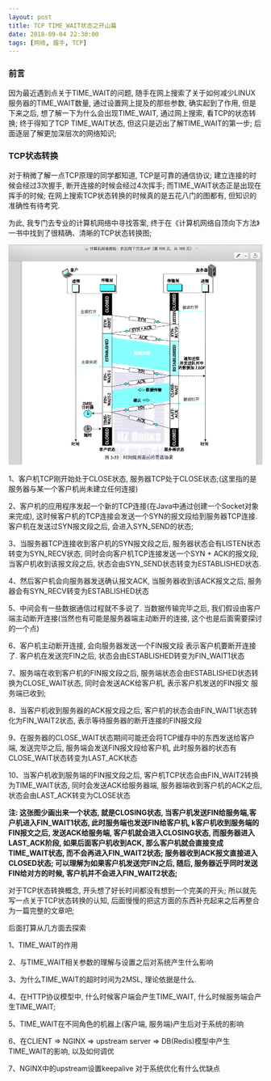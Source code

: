 ```yaml
---
layout: post
title: TCP TIME_WAIT状态之开山篇
date: 2018-09-04 22:30:00
tags: [网络, 握手, TCP]
---
```


### 前言

因为最近遇到点关于TIME_WAIT的问题, 随手在网上搜索了关于如何减少LINUX 服务器的TIME_WAIT数量, 通过设置网上提及的那些参数, 确实起到了作用, 但是下来之后, 想了解一下为什么会出现TIME_WAIT, 通过网上搜索, 看TCP的状态转换; 终于得知了TCP TIME_WAIT状态, 但这只是迈出了解TIME_WAIT的第一步; 后面逐层了解更加深层次的网络知识;


### TCP状态转换

对于稍微了解一点TCP原理的同学都知道, TCP是可靠的通信协议; 建立连接的时候会经过3次握手, 断开连接的时候会经过4次挥手; 而TIME_WAIT状态正是出现在挥手的时候; 在网上搜索TCP状态转换的时候真的是五花八门的图都有, 但知识的准确性有待考究.

为此, 我专门去专业的计算机网络中寻找答案, 终于在《计算机网络自顶向下方法》一书中找到了很精确、清晰的TCP状态转换图;

![TCP各端状态转换图](/assets/images/2018-09-06-tcp_state_transfer.png)

1、客户机TCP刚开始处于CLOSE状态, 服务器TCP处于CLOSE状态;(这里指的是服务器与某一个客户机尚未建立任何连接)

2、客户机的应用程序发起一个新的TCP连接(在Java中通过创建一个Socket对象来完成), 这时候客户机的TCP连接会发送一个SYN的报文段给到服务器TCP连接. 客户机在发送过SYN报文段之后, 会进入SYN_SEND的状态; 

3、当服务器TCP连接收到客户机的SYN报文段之后, 服务器状态会有LISTEN状态转变为SYN_RECV状态, 同时会向客户机TCP连接发送一个SYN + ACK的报文段, 当客户机收到该报文段之后, 状态会由SYN_SEND状态转变为ESTABLISHED状态. 

4、然后客户机会向服务器发送确认报文ACK, 当服务器收到该ACK报文之后, 服务器会有SYN_RECV转变为ESTABLISHED状态

5、中间会有一些数据通信过程就不多说了. 当数据传输完毕之后, 我们假设由客户端主动断开连接(当然也有可能是服务器端主动断开的连接, 这个也是后面需要探讨的一个点)

6、客户机主动断开连接, 会向服务器发送一个FIN报文段 表示客户机要断开连接了. 客户机在发送完FIN之后, 状态会由ESTABLISHED转变为FIN_WAIT1状态

7、服务端在收到客户机的FIN报文段之后, 服务端状态会由ESTABLISHED状态转换为CLOSE_WAIT状态, 同时会发送ACK给客户机, 表示客户机发送的FIN报文 服务端已收到; 

8、当客户机收到服务器的ACK报文段之后, 客户机的状态会由FIN_WAIT1状态转化为FIN_WAIT2状态, 表示等待服务器的断开连接的FIN报文段

9、在服务器的CLOSE_WAIT状态期间可能还会将TCP缓存中的东西发送给客户端, 发送完毕之后, 服务端会发送FIN报文段给客户机, 此时服务器的状态有CLOSE_WAIT状态转变为LAST_ACK状态

10、当客户机收到服务端的FIN报文段之后, 客户机TCP状态会由FIN_WAIT2转换为TIME_WAIT状态, 同时会发送ACK给服务器端, 服务器端收到客户机的ACK之后, 状态会由LAST_ACK转变为CLOSE状态

**注: 这张图少画出来一个状态, 就是CLOSING状态, 当客户机发送FIN给服务端,客户机进入FIN_WAIT1状态,  此时服务端也发送FIN给客户机, k客户机收到服务端的FIN报文之后, 发送ACK给服务端, 客户机就会进入CLOSING状态, 而服务器进入LAST_ACK阶段, 如果后面客户机收到ACK, 那么客户机就会直接变成TIME_WAIT状态, 而不会再进入FIN_WAIT2状态; 服务器收到ACK报文直接进入CLOSED状态; 可以理解为如果客户机发送完FIN之后, 随后, 服务器近乎同时发送FIN给对方的时候, 客户机并不会进入FIN_WAIT2状态;**

对于TCP状态转换概念, 开头想了好长时间都没有想到一个完美的开头; 所以就先写一点关于TCP状态转换的认知, 后面慢慢的把这方面的东西补充起来之后再整合为一篇完整的文章吧;

后面打算从几方面去探索

1、TIME_WAIT的作用

2、与TIME_WAIT相关参数的理解与设置之后对系统产生什么影响

3、为什么TIME_WAIT的超时时间为2MSL, 理论依据是什么.

4、在HTTP协议模型中, 什么时候客户端会产生TIME_WAIT, 什么时候服务端会产生TIME_WAIT;

5、TIME_WAIT在不同角色的机器上(客户端, 服务端)产生后对于系统的影响

6、在CLIENT => NGINX => upstream server => DB(Redis)模型中产生TIME_WAIT的影响, 以及如何调优

7、NGINX中的upstream设置keepalive 对于系统优化有什么优缺点

